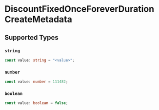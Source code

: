 # DiscountFixedOnceForeverDurationCreateMetadata


## Supported Types

### `string`

```typescript
const value: string = "<value>";
```

### `number`

```typescript
const value: number = 111482;
```

### `boolean`

```typescript
const value: boolean = false;
```


